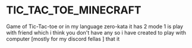 # TIC_TAC_TOE_MINECRAFT
Game of Tic-Tac-toe or in my language zero-kata 
it has 2 mode 
1 is play with friend 
which i think you don't have any 
so i have created to 
play with computer [mostly for my discord fellas ]
that it 
